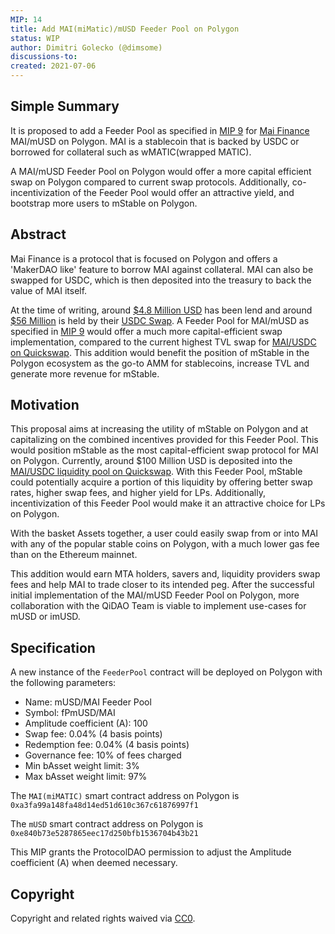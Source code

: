 ```yaml
---
MIP: 14
title: Add MAI(miMatic)/mUSD Feeder Pool on Polygon
status: WIP
author: Dimitri Golecko (@dimsome)
discussions-to:
created: 2021-07-06
---
```


## Simple Summary

It is proposed to add a Feeder Pool as specified in [MIP 9](./mip-9) for [Mai Finance](https://www.mai.finance/) MAI/mUSD on Polygon. MAI is a stablecoin that is backed by USDC or borrowed for collateral such as wMATIC(wrapped MATIC).

A MAI/mUSD Feeder Pool on Polygon would offer a more capital efficient swap on Polygon compared to current swap protocols. Additionally, co-incentivization of the Feeder Pool would offer an attractive yield, and bootstrap more users to mStable on Polygon.

## Abstract

Mai Finance is a protocol that is focused on Polygon and offers a 'MakerDAO like' feature to borrow MAI against collateral. MAI can also be swapped for USDC, which is then deposited into the treasury to back the value of MAI itself.

At the time of writing, around [\$4.8 Million USD](https://app.mai.finance/analytics) has been lend and around [\$56 Million](https://app.mai.finance/analytics) is held by their [USDC Swap](https://app.mai.finance/swap). A Feeder Pool for MAI/mUSD as specified in [MIP 9](./mip-9) would offer a much more capital-efficient swap implementation, compared to the current highest TVL swap for [MAI/USDC on Quickswap](https://info.quickswap.exchange/pair/0x160532d2536175d65c03b97b0630a9802c274dad). This addition would benefit the position of mStable in the Polygon ecosystem as the go-to AMM for stablecoins, increase TVL and generate more revenue for mStable.

## Motivation

This proposal aims at increasing the utility of mStable on Polygon and at capitalizing on the combined incentives provided for this Feeder Pool. This would position mStable as the most capital-efficient swap protocol for MAI on Polygon. Currently, around $100 Million USD is deposited into the [MAI/USDC liquidity pool on Quickswap](https://info.quickswap.exchange/pair/0x160532d2536175d65c03b97b0630a9802c274dad). With this Feeder Pool, mStable could potentially acquire a portion of this liquidity by offering better swap rates, higher swap fees, and higher yield for LPs. Additionally, incentivization of this Feeder Pool would make it an attractive choice for LPs on Polygon.

With the basket Assets together, a user could easily swap from or into MAI with any of the popular stable coins on Polygon, with a much lower gas fee than on the Ethereum mainnet.

This addition would earn MTA holders, savers and, liquidity providers swap fees and help MAI to trade closer to its intended peg. After the successful initial implementation of the MAI/mUSD Feeder Pool on Polygon, more collaboration with the QiDAO Team is viable to implement use-cases for mUSD or imUSD.

## Specification

A new instance of the `FeederPool` contract will be deployed on Polygon with the following parameters:

- Name: mUSD/MAI Feeder Pool
- Symbol: fPmUSD/MAI
- Amplitude coefficient (A): 100
- Swap fee: 0.04% (4 basis points)
- Redemption fee: 0.04% (4 basis points)
- Governance fee: 10% of fees charged
- Min bAsset weight limit: 3%
- Max bAsset weight limit: 97%

The `MAI(miMATIC)` smart contract address on Polygon is `0xa3fa99a148fa48d14ed51d610c367c61876997f1`

The `mUSD` smart contract address on Polygon is `0xe840b73e5287865eec17d250bfb1536704b43b21`

This MIP grants the ProtocolDAO permission to adjust the Amplitude coefficient (A) when deemed necessary.

## Copyright

Copyright and related rights waived via [CC0](https://creativecommons.org/publicdomain/zero/1.0/).
